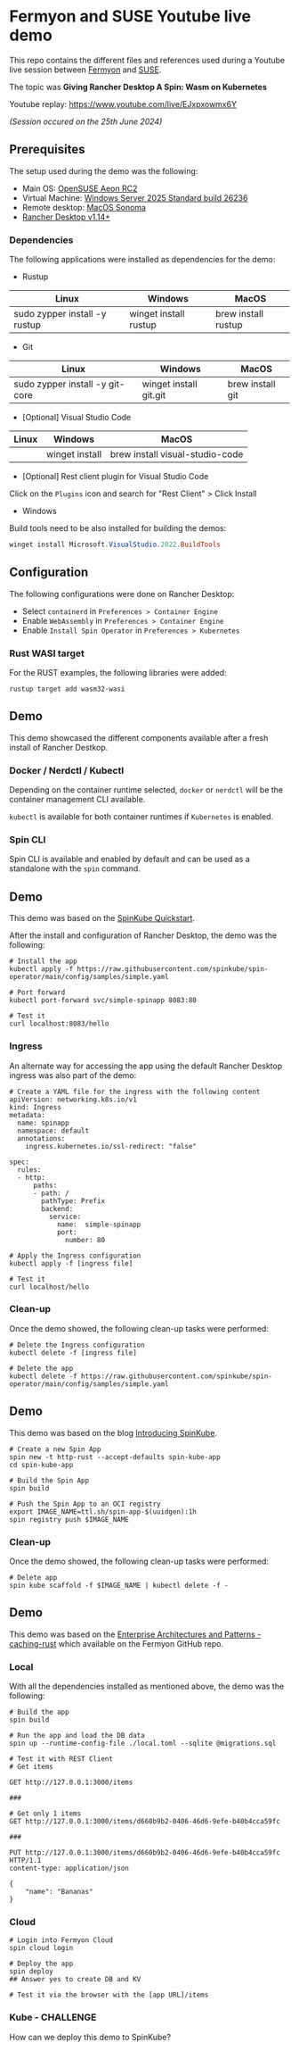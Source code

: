 # Fermyon and SUSE Youtube live demo

This repo contains the different files and references used during a Youtube live session between [Fermyon](https://www.fermyon.com/) and [SUSE](https://www.suse.com/).

The topic was **Giving Rancher Desktop A Spin: Wasm on Kubernetes**

Youtube replay: https://www.youtube.com/live/EJxpxowmx6Y

*(Session occured on the 25th June 2024)*

## Prerequisites

The setup used during the demo was the following:

- Main OS: [OpenSUSE Aeon RC2](https://aeondesktop.org)
- Virtual Machine: [Windows Server 2025 Standard build 26236](https://techcommunity.microsoft.com/t5/windows-server-insiders/announcing-windows-server-preview-build-26236/m-p/4166605)
- Remote desktop: [MacOS Sonoma](https://www.apple.com/macos/sonoma/)
- [Rancher Desktop v1.14+](https://docs.rancherdesktop.io/getting-started/installation)

### Dependencies

The following applications were installed as dependencies for the demo:

- Rustup

| Linux | Windows | MacOS |
| ----- | ------- | ----- |
| sudo zypper install -y rustup | winget install rustup | brew install rustup |

- Git

| Linux | Windows | MacOS |
| ----- | ------- | ----- |
| sudo zypper install -y git-core | winget install git.git | brew install git |

- [Optional] Visual Studio Code

| Linux | Windows | MacOS |
| ----- | ------- | ----- |
|  | winget install  | brew install visual-studio-code |

- [Optional] Rest client plugin for Visual Studio Code

Click on the `Plugins` icon and search for "Rest Client" > Click Install

- Windows

Build tools need to be also installed for building the demos:

```powershell
winget install Microsoft.VisualStudio.2022.BuildTools
```

## Configuration

The following configurations were done on Rancher Desktop:

- Select `containerd` in `Preferences > Container Engine`
- Enable `WebAssembly` in `Preferences > Container Engine`
- Enable `Install Spin Operator` in `Preferences > Kubernetes`

### Rust WASI target

For the RUST examples, the following libraries were added:

```shell
rustup target add wasm32-wasi
```

## Demo

This demo showcased the different components available after a fresh install of Rancher Destkop.

### Docker / Nerdctl / Kubectl

Depending on the container runtime selected, `docker` or `nerdctl` will be the container management CLI available.

`kubectl` is available for both container runtimes if `Kubernetes` is enabled.

### Spin CLI

Spin CLI is available and enabled by default and can be used as a standalone with the `spin` command.

## Demo

This demo was based on the [SpinKube Quickstart](https://www.spinkube.dev/docs/spin-operator/quickstart/).

After the install and configuration of Rancher Desktop, the demo was the following:

```shell
# Install the app
kubectl apply -f https://raw.githubusercontent.com/spinkube/spin-operator/main/config/samples/simple.yaml

# Port forward
kubectl port-forward svc/simple-spinapp 8083:80

# Test it
curl localhost:8083/hello
```

### Ingress

An alternate way for accessing the app using the default Rancher Desktop ingress was also part of the demo:

```shell
# Create a YAML file for the ingress with the following content
apiVersion: networking.k8s.io/v1
kind: Ingress
metadata:
  name: spinapp
  namespace: default
  annotations:
    ingress.kubernetes.io/ssl-redirect: "false"

spec:
  rules:
  - http:
      paths:
      - path: /
        pathType: Prefix
        backend:
          service:
            name:  simple-spinapp
            port:
              number: 80

# Apply the Ingress configuration
kubectl apply -f [ingress file]

# Test it
curl localhost/hello
```

### Clean-up

Once the demo showed, the following clean-up tasks were performed:

```shell
# Delete the Ingress configuration
kubectl delete -f [ingress file]

# Delete the app
kubectl delete -f https://raw.githubusercontent.com/spinkube/spin-operator/main/config/samples/simple.yaml
```

## Demo 

This demo was based on the blog [Introducing SpinKube](https://www.spinkube.dev/blog/2024/03/13/introducing-spinkube/).

```shell
# Create a new Spin App
spin new -t http-rust --accept-defaults spin-kube-app
cd spin-kube-app

# Build the Spin App
spin build

# Push the Spin App to an OCI registry
export IMAGE_NAME=ttl.sh/spin-app-$(uuidgen):1h
spin registry push $IMAGE_NAME
```

### Clean-up

Once the demo showed, the following clean-up tasks were performed:

```shell
# Delete app
spin kube scaffold -f $IMAGE_NAME | kubectl delete -f -
```

## Demo

This demo was based on the [Enterprise Architectures and Patterns - caching-rust](https://github.com/fermyon/enterprise-architectures-and-patterns/tree/main/caching-rust) which available on the Fermyon GitHub repo.

### Local

With all the dependencies installed as mentioned above, the demo was the following:

```shell
# Build the app
spin build

# Run the app and load the DB data
spin up --runtime-config-file ./local.toml --sqlite @migrations.sql

# Test it with REST Client
# Get items

GET http://127.0.0.1:3000/items

###

# Get only 1 items
GET http://127.0.0.1:3000/items/d660b9b2-0406-46d6-9efe-b40b4cca59fc

###

PUT http://127.0.0.1:3000/items/d660b9b2-0406-46d6-9efe-b40b4cca59fc HTTP/1.1
content-type: application/json

{
    "name": "Bananas"
}
```

### Cloud

```shell
# Login into Fermyon Cloud
spin cloud login

# Deploy the app
spin deploy
## Answer yes to create DB and KV

# Test it via the browser with the [app URL]/items
```

### Kube - CHALLENGE

How can we deploy this demo to SpinKube?